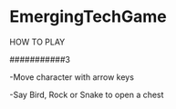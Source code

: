 # EmergingTechGame


HOW TO PLAY

###########3

-Move character with arrow keys

-Say Bird, Rock or Snake to open a chest